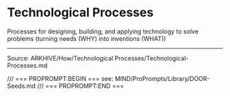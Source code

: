 # Technological Processes

Processes for designing, building, and applying technology to solve problems (turning needs (WHY) into inventions (WHAT))

---
Source: ARKHIVE/How/Technological Processes/Technological-Processes.md

/// === PROPROMPT:BEGIN ===
see: MIND/ProPrompts/Library/DOOR-Seeds.md
/// === PROPROMPT:END ===
